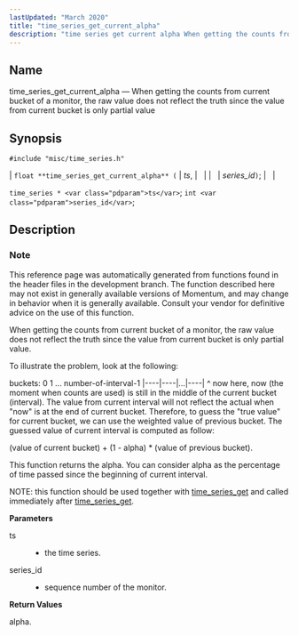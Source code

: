 ```yaml
---
lastUpdated: "March 2020"
title: "time_series_get_current_alpha"
description: "time series get current alpha When getting the counts from current bucket of a monitor the raw value does not reflect the truth since the value from current bucket is only partial value float time series get current alpha ts series id time series ts int series id This reference..."
---
```


<a name="apis.time_series_get_current_alpha"></a> 
## Name

time_series_get_current_alpha — When getting the counts from current bucket of a monitor, the raw value does not reflect the truth since the value from current bucket is only partial value

## Synopsis

`#include "misc/time_series.h"`

| `float **time_series_get_current_alpha** (` | <var class="pdparam">ts</var>, |   |
|   | <var class="pdparam">series_id</var>`)`; |   |

`time_series * <var class="pdparam">ts</var>`;
`int <var class="pdparam">series_id</var>`;<a name="idp63710912"></a> 
## Description

### Note

This reference page was automatically generated from functions found in the header files in the development branch. The function described here may not exist in generally available versions of Momentum, and may change in behavior when it is generally available. Consult your vendor for definitive advice on the use of this function.

When getting the counts from current bucket of a monitor, the raw value does not reflect the truth since the value from current bucket is only partial value.

To illustrate the problem, look at the following:

buckets: 0 1 ... number-of-interval-1 |----|----|...|----| ^ now here, now (the moment when counts are used) is still in the middle of the current bucket (interval). The value from current interval will not reflect the actual when "now" is at the end of current bucket. Therefore, to guess the "true value" for current bucket, we can use the weighted value of previous bucket. The guessed value of current interval is computed as follow:

(value of current bucket) + (1 - alpha) * (value of previous bucket).

This function returns the alpha. You can consider alpha as the percentage of time passed since the beginning of current interval.

NOTE: this function should be used together with [time_series_get](/momentum/3/3-api/apis-time-series-get) and called immediately after [time_series_get](/momentum/3/3-api/apis-time-series-get).

**<a name="idp63718032"></a> Parameters**

<dl class="variablelist">

<dt>ts</dt>

<dd>

- the time series.

</dd>

<dt>series_id</dt>

<dd>

- sequence number of the monitor.

</dd>

</dl>

**<a name="idp63722896"></a> Return Values**

alpha.